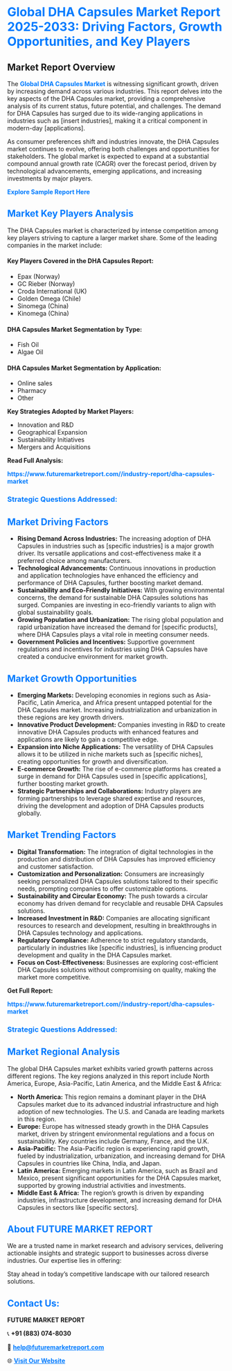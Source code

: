 <h1 style="color: #007BFF;">Global DHA Capsules Market Report 2025-2033: Driving Factors, Growth Opportunities, and Key Players</h1>

<section id="overview">
<h2>Market Report Overview</h2>
<p>The <a href="https://www.futuremarketreport.com//industry-report/dha-capsules-market" style="color: #007BFF; text-decoration: none;"><strong>Global DHA Capsules Market</strong></a> is witnessing significant growth, driven by increasing demand across various industries. This report delves into the key aspects of the DHA Capsules market, providing a comprehensive analysis of its current status, future potential, and challenges. The demand for DHA Capsules has surged due to its wide-ranging applications in industries such as [insert industries], making it a critical component in modern-day [applications].</p>
<p>As consumer preferences shift and industries innovate, the DHA Capsules market continues to evolve, offering both challenges and opportunities for stakeholders. The global market is expected to expand at a substantial compound annual growth rate (CAGR) over the forecast period, driven by technological advancements, emerging applications, and increasing investments by major players.</p>
</section>

<section id="overview">
<p><a href="https://www.futuremarketreport.com//request-sample/reportId=78666" style="color: #007BFF; text-decoration: none;"><strong>Explore Sample Report Here</strong></a></p>
</section>

<section id="key-players">
<h2 style="color: #007BFF;">Market Key Players Analysis</h2>
<p>The DHA Capsules market is characterized by intense competition among key players striving to capture a larger market share. Some of the leading companies in the market include:</p>
<h4>Key Players Covered in the DHA Capsules Report:</h4>
<ul><li>Epax (Norway)</li><li>GC Rieber (Norway)</li><li>Croda International (UK)</li><li>Golden Omega (Chile)</li><li>Sinomega (China)</li><li>Kinomega (China)</li></ul>
<h4>DHA Capsules Market Segmentation by Type:</h4>
<ul><li>Fish Oil</li><li>Algae Oil</li></ul>

<h4>DHA Capsules Market Segmentation by Application:</h4>
<ul><li>Online sales</li><li>Pharmacy</li><li>Other</li></ul>
<p><strong>Key Strategies Adopted by Market Players:</strong></p>
<ul>
<li>Innovation and R&D</li>
<li>Geographical Expansion</li>
<li>Sustainability Initiatives</li>
<li>Mergers and Acquisitions</li>
</ul>
</section>

<section>
<p><strong>Read Full Analysis: </strong></p><a href="https://www.futuremarketreport.com//industry-report/dha-capsules-market" style="color: #007BFF; text-decoration: none;"><strong>https://www.futuremarketreport.com//industry-report/dha-capsules-market</strong></a>
<h3 style="color: #007BFF;">Strategic Questions Addressed:</h3>
</section>

<section id="driving-factors">
<h2 style="color: #007BFF;">Market Driving Factors</h2>
<ul>
<li><strong>Rising Demand Across Industries:</strong> The increasing adoption of DHA Capsules in industries such as [specific industries] is a major growth driver. Its versatile applications and cost-effectiveness make it a preferred choice among manufacturers.</li>
<li><strong>Technological Advancements:</strong> Continuous innovations in production and application technologies have enhanced the efficiency and performance of DHA Capsules, further boosting market demand.</li>
<li><strong>Sustainability and Eco-Friendly Initiatives:</strong> With growing environmental concerns, the demand for sustainable DHA Capsules solutions has surged. Companies are investing in eco-friendly variants to align with global sustainability goals.</li>
<li><strong>Growing Population and Urbanization:</strong> The rising global population and rapid urbanization have increased the demand for [specific products], where DHA Capsules plays a vital role in meeting consumer needs.</li>
<li><strong>Government Policies and Incentives:</strong> Supportive government regulations and incentives for industries using DHA Capsules have created a conducive environment for market growth.</li>
</ul>
</section>

<section id="growth-opportunities">
<h2 style="color: #007BFF;">Market Growth Opportunities</h2>
<ul>
<li><strong>Emerging Markets:</strong> Developing economies in regions such as Asia-Pacific, Latin America, and Africa present untapped potential for the DHA Capsules market. Increasing industrialization and urbanization in these regions are key growth drivers.</li>
<li><strong>Innovative Product Development:</strong> Companies investing in R&D to create innovative DHA Capsules products with enhanced features and applications are likely to gain a competitive edge.</li>
<li><strong>Expansion into Niche Applications:</strong> The versatility of DHA Capsules allows it to be utilized in niche markets such as [specific niches], creating opportunities for growth and diversification.</li>
<li><strong>E-commerce Growth:</strong> The rise of e-commerce platforms has created a surge in demand for DHA Capsules used in [specific applications], further boosting market growth.</li>
<li><strong>Strategic Partnerships and Collaborations:</strong> Industry players are forming partnerships to leverage shared expertise and resources, driving the development and adoption of DHA Capsules products globally.</li>
</ul>
</section>

<section id="trending-factors">
<h2 style="color: #007BFF;">Market Trending Factors</h2>
<ul>
<li><strong>Digital Transformation:</strong> The integration of digital technologies in the production and distribution of DHA Capsules has improved efficiency and customer satisfaction.</li>
<li><strong>Customization and Personalization:</strong> Consumers are increasingly seeking personalized DHA Capsules solutions tailored to their specific needs, prompting companies to offer customizable options.</li>
<li><strong>Sustainability and Circular Economy:</strong> The push towards a circular economy has driven demand for recyclable and reusable DHA Capsules solutions.</li>
<li><strong>Increased Investment in R&D:</strong> Companies are allocating significant resources to research and development, resulting in breakthroughs in DHA Capsules technology and applications.</li>
<li><strong>Regulatory Compliance:</strong> Adherence to strict regulatory standards, particularly in industries like [specific industries], is influencing product development and quality in the DHA Capsules market.</li>
<li><strong>Focus on Cost-Effectiveness:</strong> Businesses are exploring cost-efficient DHA Capsules solutions without compromising on quality, making the market more competitive.</li>
</ul>
</section>

<section>
<p><strong>Get Full Report: </strong></p><a href="https://www.futuremarketreport.com//industry-report/dha-capsules-market" style="color: #007BFF; text-decoration: none;"><strong>https://www.futuremarketreport.com//industry-report/dha-capsules-market</strong></a>
<h3 style="color: #007BFF;">Strategic Questions Addressed:</h3>
</section>


<section id="regional-analysis">
<h2 style="color: #007BFF;">Market Regional Analysis</h2>
<p>The global DHA Capsules market exhibits varied growth patterns across different regions. The key regions analyzed in this report include North America, Europe, Asia-Pacific, Latin America, and the Middle East & Africa:</p>
<ul>
<li><strong>North America:</strong> This region remains a dominant player in the DHA Capsules market due to its advanced industrial infrastructure and high adoption of new technologies. The U.S. and Canada are leading markets in this region.</li>
<li><strong>Europe:</strong> Europe has witnessed steady growth in the DHA Capsules market, driven by stringent environmental regulations and a focus on sustainability. Key countries include Germany, France, and the U.K.</li>
<li><strong>Asia-Pacific:</strong> The Asia-Pacific region is experiencing rapid growth, fueled by industrialization, urbanization, and increasing demand for DHA Capsules in countries like China, India, and Japan.</li>
<li><strong>Latin America:</strong> Emerging markets in Latin America, such as Brazil and Mexico, present significant opportunities for the DHA Capsules market, supported by growing industrial activities and investments.</li>
<li><strong>Middle East & Africa:</strong> The region’s growth is driven by expanding industries, infrastructure development, and increasing demand for DHA Capsules in sectors like [specific sectors].</li>
</ul>
</section>

<footer>
<h2 style="color: #007BFF;">About FUTURE MARKET REPORT</h2>
<p>We are a trusted name in market research and advisory services, delivering actionable insights and strategic support to businesses across diverse industries. Our expertise lies in offering:</p>

<p>Stay ahead in today’s competitive landscape with our tailored research solutions.</p>

<h2 style="color: #007BFF;">Contact Us:</h2>
<p><strong>FUTURE MARKET REPORT</strong></p>
<p>📞 <strong>+91 (883) 074-8030</strong></p>
<p>📧 <strong><a href="mailto:help@futuremarketreport.com" style="color: #007BFF;">help@futuremarketreport.com</a></strong></p>
<p>🌐 <strong><a href="https://www.futuremarketreport.com/" style="color: #007BFF;">Visit Our Website</a></strong></p>
</footer>